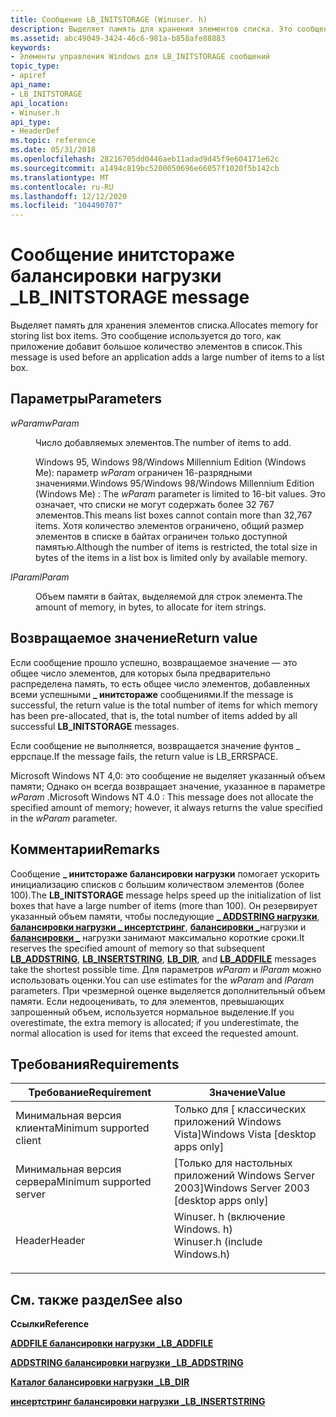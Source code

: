```yaml
---
title: Сообщение LB_INITSTORAGE (Winuser. h)
description: Выделяет память для хранения элементов списка. Это сообщение используется до того, как приложение добавит большое количество элементов в список.
ms.assetid: abc49049-3424-46c6-981a-b858afe88883
keywords:
- Элементы управления Windows для LB_INITSTORAGE сообщений
topic_type:
- apiref
api_name:
- LB_INITSTORAGE
api_location:
- Winuser.h
api_type:
- HeaderDef
ms.topic: reference
ms.date: 05/31/2018
ms.openlocfilehash: 28216705dd0446aeb11adad9d45f9e604171e62c
ms.sourcegitcommit: a1494c819bc5200050696e66057f1020f5b142cb
ms.translationtype: MT
ms.contentlocale: ru-RU
ms.lasthandoff: 12/12/2020
ms.locfileid: "104490707"
---
```

# <a name="lb_initstorage-message"></a><span data-ttu-id="e4ba9-105">Сообщение инитстораже балансировки нагрузки \_</span><span class="sxs-lookup"><span data-stu-id="e4ba9-105">LB\_INITSTORAGE message</span></span>

<span data-ttu-id="e4ba9-106">Выделяет память для хранения элементов списка.</span><span class="sxs-lookup"><span data-stu-id="e4ba9-106">Allocates memory for storing list box items.</span></span> <span data-ttu-id="e4ba9-107">Это сообщение используется до того, как приложение добавит большое количество элементов в список.</span><span class="sxs-lookup"><span data-stu-id="e4ba9-107">This message is used before an application adds a large number of items to a list box.</span></span>

## <a name="parameters"></a><span data-ttu-id="e4ba9-108">Параметры</span><span class="sxs-lookup"><span data-stu-id="e4ba9-108">Parameters</span></span>

<dl> <dt>

<span data-ttu-id="e4ba9-109">*wParam*</span><span class="sxs-lookup"><span data-stu-id="e4ba9-109">*wParam*</span></span> 
</dt> <dd>

<span data-ttu-id="e4ba9-110">Число добавляемых элементов.</span><span class="sxs-lookup"><span data-stu-id="e4ba9-110">The number of items to add.</span></span>

<span data-ttu-id="e4ba9-111">Windows 95, Windows 98/Windows Millennium Edition (Windows Me): параметр *wParam* ограничен 16-разрядными значениями.</span><span class="sxs-lookup"><span data-stu-id="e4ba9-111">Windows 95/Windows 98/Windows Millennium Edition (Windows Me) : The *wParam* parameter is limited to 16-bit values.</span></span> <span data-ttu-id="e4ba9-112">Это означает, что списки не могут содержать более 32 767 элементов.</span><span class="sxs-lookup"><span data-stu-id="e4ba9-112">This means list boxes cannot contain more than 32,767 items.</span></span> <span data-ttu-id="e4ba9-113">Хотя количество элементов ограничено, общий размер элементов в списке в байтах ограничен только доступной памятью.</span><span class="sxs-lookup"><span data-stu-id="e4ba9-113">Although the number of items is restricted, the total size in bytes of the items in a list box is limited only by available memory.</span></span>

</dd> <dt>

<span data-ttu-id="e4ba9-114">*lParam*</span><span class="sxs-lookup"><span data-stu-id="e4ba9-114">*lParam*</span></span> 
</dt> <dd>

<span data-ttu-id="e4ba9-115">Объем памяти в байтах, выделяемой для строк элемента.</span><span class="sxs-lookup"><span data-stu-id="e4ba9-115">The amount of memory, in bytes, to allocate for item strings.</span></span>

</dd> </dl>

## <a name="return-value"></a><span data-ttu-id="e4ba9-116">Возвращаемое значение</span><span class="sxs-lookup"><span data-stu-id="e4ba9-116">Return value</span></span>

<span data-ttu-id="e4ba9-117">Если сообщение прошло успешно, возвращаемое значение — это общее число элементов, для которых была предварительно распределена память, то есть общее число элементов, добавленных всеми успешными **\_ инитстораже** сообщениями.</span><span class="sxs-lookup"><span data-stu-id="e4ba9-117">If the message is successful, the return value is the total number of items for which memory has been pre-allocated, that is, the total number of items added by all successful **LB\_INITSTORAGE** messages.</span></span>

<span data-ttu-id="e4ba9-118">Если сообщение не выполняется, возвращается значение фунтов \_ еррспаце.</span><span class="sxs-lookup"><span data-stu-id="e4ba9-118">If the message fails, the return value is LB\_ERRSPACE.</span></span>

<span data-ttu-id="e4ba9-119">Microsoft Windows NT 4,0: это сообщение не выделяет указанный объем памяти; Однако он всегда возвращает значение, указанное в параметре *wParam* .</span><span class="sxs-lookup"><span data-stu-id="e4ba9-119">Microsoft Windows NT 4.0 : This message does not allocate the specified amount of memory; however, it always returns the value specified in the *wParam* parameter.</span></span>

## <a name="remarks"></a><span data-ttu-id="e4ba9-120">Комментарии</span><span class="sxs-lookup"><span data-stu-id="e4ba9-120">Remarks</span></span>

<span data-ttu-id="e4ba9-121">Сообщение **\_ инитстораже балансировки нагрузки** помогает ускорить инициализацию списков с большим количеством элементов (более 100).</span><span class="sxs-lookup"><span data-stu-id="e4ba9-121">The **LB\_INITSTORAGE** message helps speed up the initialization of list boxes that have a large number of items (more than 100).</span></span> <span data-ttu-id="e4ba9-122">Он резервирует указанный объем памяти, чтобы последующие [**\_ ADDSTRING нагрузки**](lb-addstring.md), [**балансировки нагрузки \_ инсертстринг**](lb-insertstring.md), [**балансировки \_**](lb-dir.md)нагрузки и [**балансировки \_**](lb-addfile.md) нагрузки занимают максимально короткие сроки.</span><span class="sxs-lookup"><span data-stu-id="e4ba9-122">It reserves the specified amount of memory so that subsequent [**LB\_ADDSTRING**](lb-addstring.md), [**LB\_INSERTSTRING**](lb-insertstring.md), [**LB\_DIR**](lb-dir.md), and [**LB\_ADDFILE**](lb-addfile.md) messages take the shortest possible time.</span></span> <span data-ttu-id="e4ba9-123">Для параметров *wParam* и *lParam* можно использовать оценки.</span><span class="sxs-lookup"><span data-stu-id="e4ba9-123">You can use estimates for the *wParam* and *lParam* parameters.</span></span> <span data-ttu-id="e4ba9-124">При чрезмерной оценке выделяется дополнительный объем памяти. Если недооценивать, то для элементов, превышающих запрошенный объем, используется нормальное выделение.</span><span class="sxs-lookup"><span data-stu-id="e4ba9-124">If you overestimate, the extra memory is allocated; if you underestimate, the normal allocation is used for items that exceed the requested amount.</span></span>

## <a name="requirements"></a><span data-ttu-id="e4ba9-125">Требования</span><span class="sxs-lookup"><span data-stu-id="e4ba9-125">Requirements</span></span>



| <span data-ttu-id="e4ba9-126">Требование</span><span class="sxs-lookup"><span data-stu-id="e4ba9-126">Requirement</span></span> | <span data-ttu-id="e4ba9-127">Значение</span><span class="sxs-lookup"><span data-stu-id="e4ba9-127">Value</span></span> |
|-------------------------------------|----------------------------------------------------------------------------------------------------------|
| <span data-ttu-id="e4ba9-128">Минимальная версия клиента</span><span class="sxs-lookup"><span data-stu-id="e4ba9-128">Minimum supported client</span></span><br/> | <span data-ttu-id="e4ba9-129">Только для \[ классических приложений Windows Vista\]</span><span class="sxs-lookup"><span data-stu-id="e4ba9-129">Windows Vista \[desktop apps only\]</span></span><br/>                                                           |
| <span data-ttu-id="e4ba9-130">Минимальная версия сервера</span><span class="sxs-lookup"><span data-stu-id="e4ba9-130">Minimum supported server</span></span><br/> | <span data-ttu-id="e4ba9-131">\[Только для настольных приложений Windows Server 2003\]</span><span class="sxs-lookup"><span data-stu-id="e4ba9-131">Windows Server 2003 \[desktop apps only\]</span></span><br/>                                                     |
| <span data-ttu-id="e4ba9-132">Header</span><span class="sxs-lookup"><span data-stu-id="e4ba9-132">Header</span></span><br/>                   | <dl> <span data-ttu-id="e4ba9-133"><dt>Winuser. h (включение Windows. h)</dt></span><span class="sxs-lookup"><span data-stu-id="e4ba9-133"><dt>Winuser.h (include Windows.h)</dt></span></span> </dl> |



## <a name="see-also"></a><span data-ttu-id="e4ba9-134">См. также раздел</span><span class="sxs-lookup"><span data-stu-id="e4ba9-134">See also</span></span>

<dl> <dt>

<span data-ttu-id="e4ba9-135">**Ссылки**</span><span class="sxs-lookup"><span data-stu-id="e4ba9-135">**Reference**</span></span>
</dt> <dt>

[<span data-ttu-id="e4ba9-136">**ADDFILE балансировки нагрузки \_**</span><span class="sxs-lookup"><span data-stu-id="e4ba9-136">**LB\_ADDFILE**</span></span>](lb-addfile.md)
</dt> <dt>

[<span data-ttu-id="e4ba9-137">**ADDSTRING балансировки нагрузки \_**</span><span class="sxs-lookup"><span data-stu-id="e4ba9-137">**LB\_ADDSTRING**</span></span>](lb-addstring.md)
</dt> <dt>

[<span data-ttu-id="e4ba9-138">**Каталог балансировки нагрузки \_**</span><span class="sxs-lookup"><span data-stu-id="e4ba9-138">**LB\_DIR**</span></span>](lb-dir.md)
</dt> <dt>

[<span data-ttu-id="e4ba9-139">**инсертстринг балансировки нагрузки \_**</span><span class="sxs-lookup"><span data-stu-id="e4ba9-139">**LB\_INSERTSTRING**</span></span>](lb-insertstring.md)
</dt> </dl>

 

 





